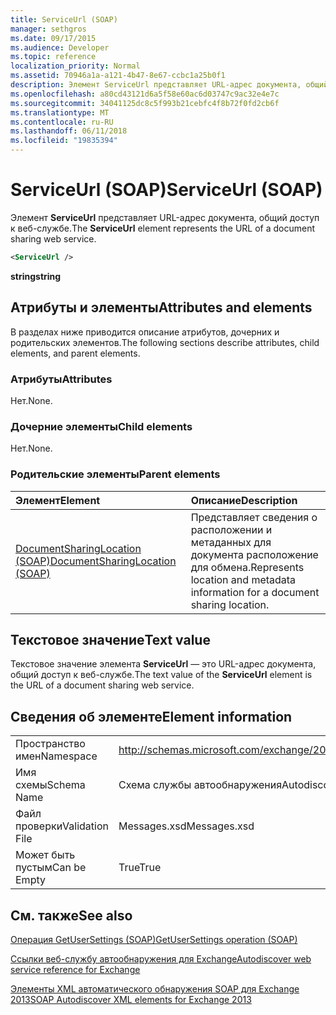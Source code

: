 ```yaml
---
title: ServiceUrl (SOAP)
manager: sethgros
ms.date: 09/17/2015
ms.audience: Developer
ms.topic: reference
localization_priority: Normal
ms.assetid: 70946a1a-a121-4b47-8e67-ccbc1a25b0f1
description: Элемент ServiceUrl представляет URL-адрес документа, общий доступ к веб-службе.
ms.openlocfilehash: a80cd43121d6a5f58e60ac6d03747c9ac32e4e7c
ms.sourcegitcommit: 34041125dc8c5f993b21cebfc4f8b72f0fd2cb6f
ms.translationtype: MT
ms.contentlocale: ru-RU
ms.lasthandoff: 06/11/2018
ms.locfileid: "19835394"
---
```

# <a name="serviceurl-soap"></a><span data-ttu-id="68d17-103">ServiceUrl (SOAP)</span><span class="sxs-lookup"><span data-stu-id="68d17-103">ServiceUrl (SOAP)</span></span>

<span data-ttu-id="68d17-104">Элемент **ServiceUrl** представляет URL-адрес документа, общий доступ к веб-службе.</span><span class="sxs-lookup"><span data-stu-id="68d17-104">The **ServiceUrl** element represents the URL of a document sharing web service.</span></span> 
  
```XML
<ServiceUrl />
```

 <span data-ttu-id="68d17-105">**string**</span><span class="sxs-lookup"><span data-stu-id="68d17-105">**string**</span></span>
## <a name="attributes-and-elements"></a><span data-ttu-id="68d17-106">Атрибуты и элементы</span><span class="sxs-lookup"><span data-stu-id="68d17-106">Attributes and elements</span></span>

<span data-ttu-id="68d17-107">В разделах ниже приводится описание атрибутов, дочерних и родительских элементов.</span><span class="sxs-lookup"><span data-stu-id="68d17-107">The following sections describe attributes, child elements, and parent elements.</span></span>
  
### <a name="attributes"></a><span data-ttu-id="68d17-108">Атрибуты</span><span class="sxs-lookup"><span data-stu-id="68d17-108">Attributes</span></span>

<span data-ttu-id="68d17-109">Нет.</span><span class="sxs-lookup"><span data-stu-id="68d17-109">None.</span></span>
  
### <a name="child-elements"></a><span data-ttu-id="68d17-110">Дочерние элементы</span><span class="sxs-lookup"><span data-stu-id="68d17-110">Child elements</span></span>

<span data-ttu-id="68d17-111">Нет.</span><span class="sxs-lookup"><span data-stu-id="68d17-111">None.</span></span>
  
### <a name="parent-elements"></a><span data-ttu-id="68d17-112">Родительские элементы</span><span class="sxs-lookup"><span data-stu-id="68d17-112">Parent elements</span></span>

|<span data-ttu-id="68d17-113">**Элемент**</span><span class="sxs-lookup"><span data-stu-id="68d17-113">**Element**</span></span>|<span data-ttu-id="68d17-114">**Описание**</span><span class="sxs-lookup"><span data-stu-id="68d17-114">**Description**</span></span>|
|:-----|:-----|
|[<span data-ttu-id="68d17-115">DocumentSharingLocation (SOAP)</span><span class="sxs-lookup"><span data-stu-id="68d17-115">DocumentSharingLocation (SOAP)</span></span>](documentsharinglocation-soap.md) <br/> |<span data-ttu-id="68d17-116">Представляет сведения о расположении и метаданных для документа расположение для обмена.</span><span class="sxs-lookup"><span data-stu-id="68d17-116">Represents location and metadata information for a document sharing location.</span></span>  <br/> |
   
## <a name="text-value"></a><span data-ttu-id="68d17-117">Текстовое значение</span><span class="sxs-lookup"><span data-stu-id="68d17-117">Text value</span></span>

<span data-ttu-id="68d17-118">Текстовое значение элемента **ServiceUrl** — это URL-адрес документа, общий доступ к веб-службе.</span><span class="sxs-lookup"><span data-stu-id="68d17-118">The text value of the **ServiceUrl** element is the URL of a document sharing web service.</span></span> 
  
## <a name="element-information"></a><span data-ttu-id="68d17-119">Сведения об элементе</span><span class="sxs-lookup"><span data-stu-id="68d17-119">Element information</span></span>

|||
|:-----|:-----|
|<span data-ttu-id="68d17-120">Пространство имен</span><span class="sxs-lookup"><span data-stu-id="68d17-120">Namespace</span></span>  <br/> |http://schemas.microsoft.com/exchange/2010/Autodiscover  <br/> |
|<span data-ttu-id="68d17-121">Имя схемы</span><span class="sxs-lookup"><span data-stu-id="68d17-121">Schema Name</span></span>  <br/> |<span data-ttu-id="68d17-122">Схема службы автообнаружения</span><span class="sxs-lookup"><span data-stu-id="68d17-122">Autodiscover schema</span></span>  <br/> |
|<span data-ttu-id="68d17-123">Файл проверки</span><span class="sxs-lookup"><span data-stu-id="68d17-123">Validation File</span></span>  <br/> |<span data-ttu-id="68d17-124">Messages.xsd</span><span class="sxs-lookup"><span data-stu-id="68d17-124">Messages.xsd</span></span>  <br/> |
|<span data-ttu-id="68d17-125">Может быть пустым</span><span class="sxs-lookup"><span data-stu-id="68d17-125">Can be Empty</span></span>  <br/> |<span data-ttu-id="68d17-126">True</span><span class="sxs-lookup"><span data-stu-id="68d17-126">True</span></span>  <br/> |
   
## <a name="see-also"></a><span data-ttu-id="68d17-127">См. также</span><span class="sxs-lookup"><span data-stu-id="68d17-127">See also</span></span>



[<span data-ttu-id="68d17-128">Операция GetUserSettings (SOAP)</span><span class="sxs-lookup"><span data-stu-id="68d17-128">GetUserSettings operation (SOAP)</span></span>](getusersettings-operation-soap.md)


[<span data-ttu-id="68d17-129">Ссылки веб-службу автообнаружения для Exchange</span><span class="sxs-lookup"><span data-stu-id="68d17-129">Autodiscover web service reference for Exchange</span></span>](autodiscover-web-service-reference-for-exchange.md)
  
[<span data-ttu-id="68d17-130">Элементы XML автоматического обнаружения SOAP для Exchange 2013</span><span class="sxs-lookup"><span data-stu-id="68d17-130">SOAP Autodiscover XML elements for Exchange 2013</span></span>](soap-autodiscover-xml-elements-for-exchange-2013.md)


